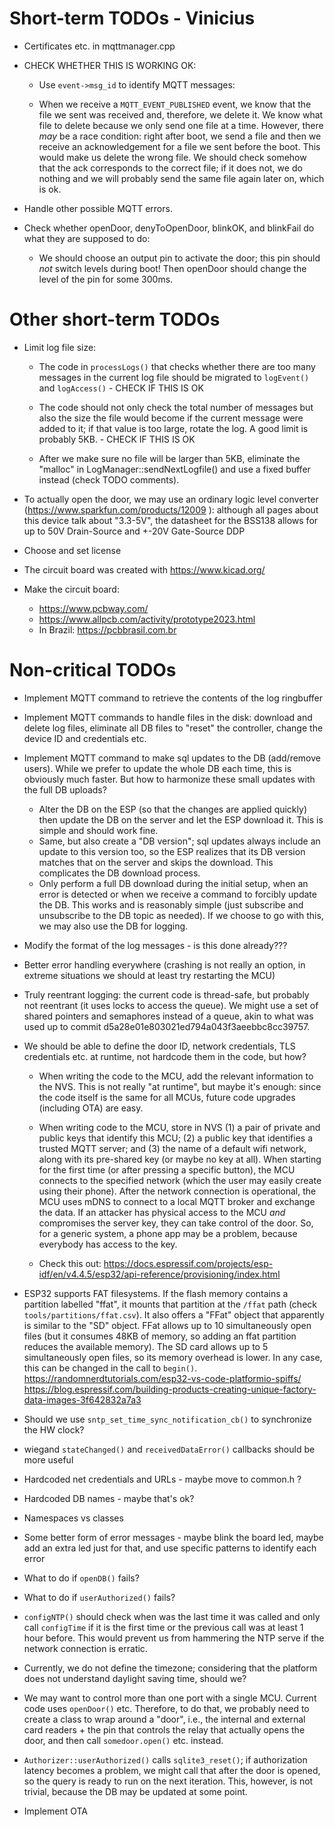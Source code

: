 # Short-term TODOs - Vinicius

 * Certificates etc. in mqttmanager.cpp

 * CHECK WHETHER THIS IS WORKING OK:
   - Use `event->msg_id` to identify MQTT messages:

   - When we receive a `MQTT_EVENT_PUBLISHED` event, we know that the
     file we sent was received and, therefore, we delete it. We know
     what file to delete because we only send one file at a time.
     However, there *may* be a race condition: right after boot, we
     send a file and then we receive an acknowledgement for a file we
     sent before the boot. This would make us delete the wrong file.
     We should check somehow that the ack corresponds to the correct
     file; if it does not, we do nothing and we will probably send the
     same file again later on, which is ok.

 * Handle other possible MQTT errors.

 * Check whether openDoor, denyToOpenDoor, blinkOK, and blinkFail do
   what they are supposed to do:

   - We should choose an output pin to activate the door; this pin
     should *not* switch levels during boot! Then openDoor should
     change the level of the pin for some 300ms.

# Other short-term TODOs

 * Limit log file size:

   - The code in `processLogs()` that checks whether there are too many
     messages in the current log file should be migrated to `logEvent()`
     and `logAccess()` - CHECK IF THIS IS OK

   - The code should not only check the total number of messages but
     also the size the file would become if the current message were
     added to it; if that value is too large, rotate the log. A good
     limit is probably 5KB. - CHECK IF THIS IS OK

   - After we make sure no file will be larger than 5KB, eliminate the
     "malloc" in LogManager::sendNextLogfile() and use a fixed buffer
     instead (check TODO comments).

 * To actually open the door, we may use an ordinary logic level
   converter (https://www.sparkfun.com/products/12009 ): although all
   pages about this device talk about "3.3-5V", the datasheet for the
   BSS138 allows for up to 50V Drain-Source and +-20V Gate-Source DDP

 * Choose and set license

 * The circuit board was created with <https://www.kicad.org/>

 * Make the circuit board:
   * <https://www.pcbway.com/>
   * <https://www.allpcb.com/activity/prototype2023.html>
   * In Brazil: <https://pcbbrasil.com.br>


# Non-critical TODOs

 * Implement MQTT command to retrieve the contents of the log ringbuffer

 * Implement MQTT commands to handle files in the disk: download and
   delete log files, eliminate all DB files to "reset" the controller,
   change the device ID and credentials etc.

 * Implement MQTT command to make sql updates to the DB (add/remove
   users). While we prefer to update the whole DB each time, this is
   obviously much faster. But how to harmonize these small updates
   with the full DB uploads?
   - Alter the DB on the ESP (so that the changes are applied quickly)
     then update the DB on the server and let the ESP download it.
     This is simple and should work fine.
   - Same, but also create a "DB version"; sql updates always include
     an update to this version too, so the ESP realizes that its DB
     version matches that on the server and skips the download. This
     complicates the DB download process.
   - Only perform a full DB download during the initial setup, when
     an error is detected or when we receive a command to forcibly
     update the DB. This works and is reasonably simple (just subscribe
     and unsubscribe to the DB topic as needed). If we choose to go
     with this, we may also use the DB for logging.

 * Modify the format of the log messages - is this done already???

 * Better error handling everywhere (crashing is not really an option,
   in extreme situations we should at least try restarting the MCU)

 * Truly reentrant logging: the current code is thread-safe, but probably
   not reentrant (it uses locks to access the queue). We might use a set
   of shared pointers and semaphores instead of a queue, akin to what
   was used up to commit d5a28e01e803021ed794a043f3aeebbc8cc39757.

 * We should be able to define the door ID, network credentials, TLS
   credentials etc. at runtime, not hardcode them in the code, but how?

   - When writing the code to the MCU, add the relevant information to
     the NVS. This is not really "at runtime", but maybe it's enough:
     since the code itself is the same for all MCUs, future code upgrades
     (including OTA) are easy.

   - When writing code to the MCU, store in NVS (1) a pair of private
     and public keys that identify this MCU; (2) a public key that
     identifies a trusted MQTT server; and (3) the name of a default
     wifi network, along with its pre-shared key (or maybe no key
     at all). When starting for the first time (or after pressing
     a specific button), the MCU connects to the specified network
     (which the user may easily create using their phone). After the
     network connection is operational, the MCU uses mDNS to connect
     to a local MQTT broker and exchange the data. If an attacker has
     physical access to the MCU *and* compromises the server key, they
     can take control of the door. So, for a generic system, a phone
     app may be a problem, because everybody has access to the key.

   - Check this out: <https://docs.espressif.com/projects/esp-idf/en/v4.4.5/esp32/api-reference/provisioning/index.html>

 * ESP32 supports FAT filesystems. If the flash memory contains a
   partition labelled "ffat", it mounts that partition at the `/ffat`
   path (check `tools/partitions/ffat.csv`). It also offers a "FFat"
   object that apparently is similar to the "SD" object. FFat allows
   up to 10 simultaneously open files (but it consumes 48KB of memory,
   so adding an ffat partition reduces the available memory). The SD
   card allows up to 5 simultaneously open files, so its memory
   overhead is lower. In any case, this can be changed in the call
   to `begin()`.
   https://randomnerdtutorials.com/esp32-vs-code-platformio-spiffs/
   https://blog.espressif.com/building-products-creating-unique-factory-data-images-3f642832a7a3

 * Should we use `sntp_set_time_sync_notification_cb()` to synchronize
   the HW clock?

 * wiegand `stateChanged()` and `receivedDataError()` callbacks should
   be more useful

 * Hardcoded net credentials and URLs - maybe move to common.h ?

 * Hardcoded DB names - maybe that's ok?

 * Namespaces vs classes

 * Some better form of error messages - maybe blink the board led,
   maybe add an extra led just for that, and use specific patterns
   to identify each error

 * What to do if `openDB()` fails?

 * What to do if `userAuthorized()` fails?

 * `configNTP()` should check when was the last time it was called
   and only call `configTime` if it is the first time or the previous
   call was at least 1 hour before. This would prevent us from hammering
   the NTP serve if the network connection is erratic.

 * Currently, we do not define the timezone; considering that the platform
   does not understand daylight saving time, should we?

 * We may want to control more than one port with a single MCU. Current
   code uses `openDoor()` etc. Therefore, to do that, we probably need to
   create a class to wrap around a "door", i.e., the internal and external
   card readers + the pin that controls the relay that actually opens the
   door, and then call `somedoor.open()` etc. instead.

 * `Authorizer::userAuthorized()` calls `sqlite3_reset()`; if authorization
   latency becomes a problem, we might call that after the door is opened,
   so the query is ready to run on the next iteration. This, however, is
   not trivial, because the DB may be updated at some point.

 * Implement OTA

